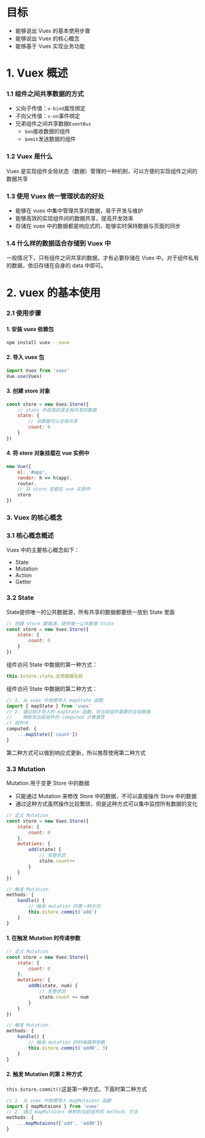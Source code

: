 # 目标

* 能够说出 Vuex 的基本使用步骤
* 能够说出 Vuex 的核心概念
* 能够基于 Vuex 实现业务功能

# 1. Vuex 概述

### 1.1 组件之间共享数据的方式

* 父向子传值：`v-bind`属性绑定
* 子向父传值：`v-on`事件绑定
* 兄弟组件之间共享数据`EventBus`
  * `$on`接收数据的组件
  * `$emit`发送数据的组件

### 1.2 Vuex 是什么

Vuex 是实现组件全局状态（数据）管理的一种机制，可以方便的实现组件之间的数据共享

### 1.3 使用 Vuex 统一管理状态的好处

* 能够在 vuex 中集中管理共享的数据，易于开发与维护
* 能够高效的实现组件间的数据共享，提高开发效率
* 存储在 vuex 中的数据都是响应式的，能够实时保持数据与页面的同步

### 1.4 什么样的数据适合存储到 Vuex 中

一般情况下，只有组件之间共享的数据，才有必要存储在 Vuex 中。对于组件私有的数据，依旧存储在自身的 data 中即可。

# 2. vuex 的基本使用

### 2.1 使用步骤

#### 1. 安装 vuex 依赖包

```bash
npm install vuex --save
```

#### 2. 导入 vuex 包

```js
import Vuex from 'vuex'
Vue.use(Vuex)
```

#### 3. 创建 store 对象

```js
const store = new Vuex.Store({
    // state 中存放的是全局共享的数据
    state: {
        // 该数据可以全局共享
        count: 0
    }
})
```

#### 4. 将 store 对象挂载在 vue 实例中

```js
new Vue({
    el: '#app',
    render: h => h(app),
    router,
    // 将 store 挂载在 vue 实例中
    store
})
```

### 3. Vuex 的核心概念

### 3.1 核心概念概述

Vuex 中的主要核心概念如下：

* State
* Mutation
* Action
* Getter

### 3.2 State

State提供唯一的公共数据源，所有共享的数据都要统一放到 State 里面

```js
// 创建 store 数据源，提供唯一公共数据 State
const store = new Vuex.Store({
    state: {
        count: 0
    }
})
```

组件访问 State 中数据的第一种方式：

```js
this.$store.state.全局数据名称
```

组件访问 State 中数据的第二种方式：

```js
// 1. 从 vuex 中按需导入 mapState 函数
import { mapState } from 'vuex'
// 2. 通过刚才导入的 mapState 函数，将当前组件需要的全局数据
//    映射到当前组件的 computed 计算属性
// 组件中
computed: {
    ...mapState(['count'])
}
```

第二种方式可以做到响应式更新，所以推荐使用第二种方式

### 3.3 Mutation

Mutation 用于变更 Store 中的数据

* 只能通过 Mutation 来修改 Store 中的数据，不可以直接操作 Store 中的数据
* 通过这种方式虽然操作比较繁琐，但是这种方式可以集中监控所有数据的变化

```js
// 定义 Mutation
const store = new Vuex.Store({
    state: {
        count: 0
    },
    mutations: {
        add(state) {
            // 变更状态
            state.count++
        }
    }
})
```

```js
// 触发 Mutation
methods: {
    handle() {
        // 触发 mutation 的第一种方式
        this.$store.commit('add')
    }
}
```

#### 1. 在触发 Mutation 时传递参数

```js
// 定义 Mutation
const store = new Vuex.Store({
    state: {
        count: 0
    },
    mutations: {
        addN(state, num) {
            // 变更状态
            state.count += num
        }
    }
})
```

```js
// 触发 Mutation
methods: {
    handle() {
        // 触发 mutation 的时候携带参数
        this.$store.commit('addN', 3)
    }
}
```

#### 2. 触发 Mutation 的第 2 种方式

`this.$store.commit()`这是第一种方式，下面时第二种方式

```js
// 1. 从 vuex 中按需导入 mapMutaions 函数
import { mapMutaions } from 'vuex'
// 2. 通过 mapMutaions 映射到当前组件的 methods 方法
methods: {
    ...mapMutaions(['add', 'addN'])
}
```

